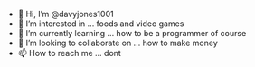 - 👋 Hi, I’m @davyjones1001
- 👀 I’m interested in ... foods and video games
- 🌱 I’m currently learning ... how to be a programmer of course
- 💞️ I’m looking to collaborate on ... how to make money
- 📫 How to reach me ... dont

<!---
davyjones1001/davyjones1001 is a ✨ special ✨ repository because its `README.md` (this file) appears on your GitHub profile.
You can click the Preview link to take a look at your changes.
--->
